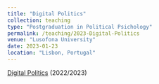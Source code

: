 ```yaml
---
title: "Digital Politics"
collection: teaching
type: "Postgraduation in Political Psichology"
permalink: /teaching/2023-Digital-Politics
venue: "Lusofona University"
date: 2023-01-23
location: "Lisbon, Portugal"
---
```


[Digital Politics](https://www.dropbox.com/s/v7wrnwpbf76ft63/Syllabus_Politica_Digital.pdf?dl=0) (2022/2023)
